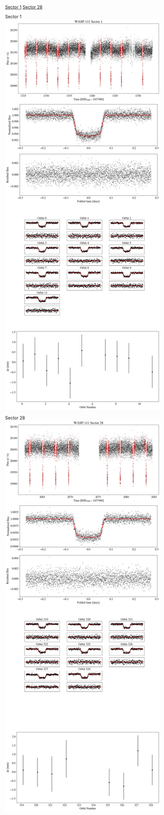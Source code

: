 [Sector 1](#sector1)
[Sector 28](#sector28)

<a name = "sector1"></a>
Sector 1
![alt text](/tt/WASP-111_Sector_1/WASP-111_Sector_1_a_TimeSeries.png)
![alt text](/tt/WASP-111_Sector_1/WASP-111_Sector_1_b_FoldedLightCurve.png)
![alt text](/tt/WASP-111_Sector_1/WASP-111_Sector_1_b_IndividualTransitsWithFit.png)
![alt text](/tt/WASP-111_Sector_1/WASP-111_Sector_1_c_TimingResiduals.png)

<a name = "sector28"></a>
Sector 28
![alt text](/tt/WASP-111_Sector_28/WASP-111_Sector_28_a_TimeSeries.png)
![alt text](/tt/WASP-111_Sector_28/WASP-111_Sector_28_b_FoldedLightCurve.png)
![alt text](/tt/WASP-111_Sector_28/WASP-111_Sector_28_b_IndividualTransitsWithFit.png)
![alt text](/tt/WASP-111_Sector_28/WASP-111_Sector_28_c_TimingResiduals.png)

